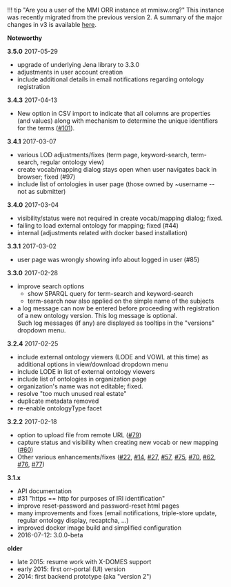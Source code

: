 !!! tip "Are you a user of the MMI ORR instance at mmisw.org?" 
    This instance was recently migrated from the previous version 2. 
    A summary of the major changes in v3 is available [here](/from2to3).

**Noteworthy**

**3.5.0** 2017-05-29

- upgrade of underlying Jena library to 3.3.0
- adjustments in user account creation
- include additional details in email notifications regarding ontology registration

**3.4.3** 2017-04-13

- New option in CSV import to indicate that all columns are properties (and values) along
  with mechanism to determine the unique identifiers for the terms
  ([#101](https://github.com/mmisw/orr-portal/issues/101)).

**3.4.1** 2017-03-07

- various LOD adjustments/fixes (term page, keyword-search, term-search, regular ontology view)
- create vocab/mapping dialog stays open when user navigates back in browser; fixed (#97)
- include list of ontologies in user page (those owned by ~username -- not as submitter)

**3.4.0** 2017-03-04

- visibility/status were not required in create vocab/mapping dialog; fixed.
- failing to load external ontology for mapping; fixed (#44)
- internal (adjustments related with docker based installation)

**3.3.1** 2017-03-02

- user page was wrongly showing info about logged in user (#85) 

**3.3.0** 2017-02-28

- improve search options
    - show SPARQL query for term-search and keyword-search
    - term-search now also applied on the simple name of the subjects
- a log message can now be entered before proceeding with registration of 
  a new ontology version. This log message is optional.  
  Such log messages (if any) are displayed as tooltips in the "versions" dropdown menu.

**3.2.4** 2017-02-25

- include external ontology viewers (LODE and VOWL at this time) as additional options in view/download dropdown menu
- include LODE in list of external ontology viewers
- include list of ontologies in organization page
- organization's name was not editable; fixed.
- resolve "too much unused real estate"
- duplicate metadata removed
- re-enable ontologyType facet 

**3.2.2** 2017-02-18

- option to upload file from remote URL ([#79](https://github.com/mmisw/orr-portal/issues/79))
- capture status and visibility when creating new vocab or new mapping ([#60](https://github.com/mmisw/orr-portal/issues/60))
- Other various enhancements/fixes 
  ([#22](https://github.com/mmisw/orr-portal/issues/22), 
  [#14](https://github.com/mmisw/orr-portal/issues/14), 
  [#27](https://github.com/mmisw/orr-portal/issues/27), 
  [#57](https://github.com/mmisw/orr-portal/issues/57), 
  [#75](https://github.com/mmisw/orr-portal/issues/75), 
  [#70](https://github.com/mmisw/orr-portal/issues/70), 
  [#62](https://github.com/mmisw/orr-portal/issues/62), 
  [#76](https://github.com/mmisw/orr-portal/issues/76), 
  [#77](https://github.com/mmisw/orr-portal/issues/77))


**3.1.x**

- API documentation
- \#31 "https == http for purposes of IRI identification"
- improve reset-password and password-reset html pages
- many improvements and fixes (email notifications, triple-store update, regular ontology display, recaptcha, ...)
- improved docker image build and simplified configuration
- 2016-07-12: 3.0.0-beta


**older**

- late 2015: resume work with X-DOMES support
- early 2015: first orr-portal (UI) version
- 2014: first backend prototype (aka "version 2")
